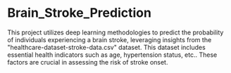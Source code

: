 # Brain_Stroke_Prediction
This project utilizes deep learning methodologies to predict the probability of individuals experiencing a brain stroke, leveraging insights from the "healthcare-dataset-stroke-data.csv" dataset. This dataset includes essential health indicators such as age, hypertension status, etc.. These factors are crucial in assessing the risk of stroke onset.

